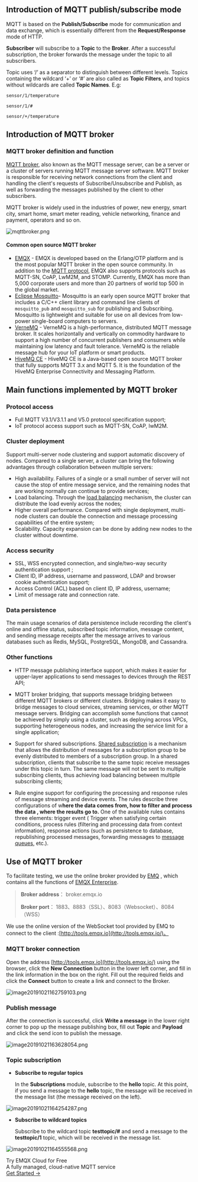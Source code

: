 ## Introduction of MQTT publish/subscribe mode

MQTT is based on the **Publish/Subscribe** mode for communication and data exchange, which is essentially different from the  **Request/Response** mode of HTTP.

**Subscriber** will subscribe to a **Topic** to the **Broker**. After a successful subscription, the broker forwards the message under the topic to all subscribers.

Topic uses ‘/’ as a separator to distinguish between different levels. Topics containing the wildcard ‘+’ or ‘#’ are also called as **Topic Filters**, and topics without wildcards are called **Topic Names**. E.g:

```
sensor/1/temperature

sensor/1/#

sensor/+/temperature
```



## Introduction of MQTT broker 

### MQTT broker definition and function

[MQTT broker](https://www.emqx.com/en/products/emqx), also known as the MQTT message server, can be a server or a cluster of servers running MQTT message server software. MQTT broker is responsible for receiving network connections from the client and handling the client's requests of Subscribe/Unsubscribe and Publish, as well as forwarding the messages published by the client to other subscribers.

MQTT broker is widely used in the industries of  power, new energy, smart city, smart home, smart meter reading, vehicle networking, finance and payment, operators and so on.

![mqttbroker.png](https://static.emqx.net/images/8d8c91c5ca707baa23974eccac269a04.png)

#### Common open source MQTT broker

- [EMQX](<https://github.com/emqx/emqx>) - EMQX is developed based on the Erlang/OTP platform and is the most popular MQTT broker in the open source community. In addition to the [MQTT protocol](https://www.emqx.com/en/mqtt), EMQX also supports protocols such as MQTT-SN, CoAP, LwM2M, and STOMP. Currently, EMQX has more than 5,000 corporate users and more than 20 partners  of  world top 500 in the global market.
- [Eclipse Mosquitto](<https://github.com/eclipse/mosquitto>)- Mosquitto is an early open source MQTT broker that includes a C/C++ client library and command line clients of `mosquitto_pub` and `mosquitto_sub` for publishing and Subscribing. Mosquitto is lightweight and suitable for use on all devices from low-power single-board computers to  servers.
- [VerneMQ](<https://github.com/vernemq/vernemq>) - VerneMQ is a high-performance, distributed MQTT message broker. It scales horizontally and vertically on commodity hardware to support a high number of concurrent publishers and consumers while maintaining low latency and fault tolerance. VerneMQ is the reliable message hub for your IoT platform or smart products.
- [HiveMQ CE](<https://github.com/hivemq/hivemq-community-edition>) - HiveMQ CE is a Java-based open source MQTT broker that fully supports MQTT 3.x and MQTT 5. It is the foundation of the HiveMQ Enterprise Connectivity and Messaging Platform.



## Main functions implemented by MQTT broker

### Protocol access

- Full MQTT V3.1/V3.1.1 and V5.0 protocol specification support;
- IoT protocol access support such as MQTT-SN, CoAP, lwM2M.

### Cluster deployment

Support multi-server node clustering and support automatic discovery of nodes. Compared to a single server, a cluster can bring the following advantages through collaboration between multiple servers:

- High availability. Failures of a single or a small number of server  will not cause the stop of entire message service, and the remaining nodes that are working normally can continue to provide services;
- Load balancing. Through the [load balancing](https://www.emqx.com/en/blog/mqtt-broker-clustering-part-2-sticky-session-load-balancing) mechanism, the cluster can distribute the load evenly across the nodes;
- Higher overall performance. Compared with single deployment, multi-node clusters can double the connection and message processing capabilities of the entire system;
- Scalability. Capacity expansion can be done by adding new nodes to the cluster without downtime.

### Access security

- SSL, WSS encrypted connection, and single/two-way security authentication support ;
- Client ID, IP address, username and password, LDAP and browser cookie authentication support;
- Access Control (ACL) based on client ID, IP address, username;
- Limit of message rate and connection rate.

### Data persistence

The main usage scenarios of data persistence include recording the client's online and offline status, subscribed topic information, message content, and sending message receipts after the message arrives to various databases such as Redis, MySQL, PostgreSQL, MongoDB, and Cassandra.

### Other functions

- HTTP message publishing interface support, which makes it easier for upper-layer applications to send messages to devices through the REST API;

- MQTT broker bridging, that supports message bridging between different MQTT brokers or different clusters. Bridging makes it easy to bridge messages to cloud services, streaming services, or other MQTT message servers. Bridging can accomplish some functions that cannot be achieved by simply using a cluster, such as deploying across VPCs, supporting heterogeneous nodes, and increasing the service limit for a single application;

- Support for shared subscriptions. [Shared subscription](https://www.emqx.com/en/blog/introduction-to-mqtt5-protocol-shared-subscription) is a mechanism that allows the distribution of messages for a subscription group to be evenly distributed to members of a subscription group. In a shared subscription, clients that subscribe to the same topic receive messages under this topic in turn. The same message will not be sent to multiple subscribing clients, thus achieving load balancing between multiple subscribing clients;

- Rule engine support for configuring the processing and response rules of message streaming and device events. The rules describe three configurations of w**here the data comes from, how to filter and process the data ,  where the results go to.** One of the available rules contains three elements: trigger event ( Trigger when satisfying certain conditions, process rules (filtering and processing data from context information), response actions (such as persistence to database, republishing processed messages, forwarding messages to [message queues](https://www.emqx.com/en/blog/mqtt5-feature-inflight-window-message-queue), etc.).

  

## Use of MQTT broker

To facilitate testing, we use the online broker provided by  [EMQ](<https://github.com/emqx/emqx>) , which contains all the functions of [EMQX Enterprise](https://www.emqx.com/en/products/emqx).

> **Broker address**： broker.emqx.io
>
> **Broker port**： 1883、8883（SSL）、8083（Websocket）、8084（WSS）

We use the online version of the WebSocket tool provided by EMQ to connect to the client :[http://tools.emqx.io](http://tools.emqx.io/)。

### MQTT broker connection

Open the address [http://tools.emqx.io](http://tools.emqx.io/) using the browser, click the **New Connection** button in the lower left corner, and fill in the link information in the box on the right. Fill out the required fields and click the **Connect** button to create a link and connect to the Broker.

![image20191021162759103.png](https://static.emqx.net/images/30b5213111f97b77b0d240bf362c5884.png)

### Publish message

After the connection is successful, click **Write a message** in the lower right corner to pop up the message publishing box, fill out **Topic** and **Payload** and click the send icon to publish the message.

![image20191021163628054.png](https://static.emqx.net/images/f79cc8b5a60eae7893b32789a998e54a.png)

### Topic subscription

- **Subscribe to regular topics**

  In the  **Subscriptions** module, subscribe to the **hello** topic. At this point, if you send a message to the **hello** topic, the message will be received in the message list (the message received on the left).

![image20191021164254287.png](https://static.emqx.net/images/97f3b1c0c5b962188060fab5ea27ae7a.png)

- **Subscribe to wildcard topics**

  Subscribe to the wildcard topic **testtopic/#** and send a message to the **testtopic/1** topic, which will be received in the message list.

![image20191021164555568.png](https://static.emqx.net/images/69709893f3708fbb33428eb3f53b1484.png)


<section class="promotion">
    <div>
        Try EMQX Cloud for Free
        <div class="is-size-14 is-text-normal has-text-weight-normal">A fully managed, cloud-native MQTT service</div>
    </div>
    <a href="https://www.emqx.com/en/signup?continue=https://cloud-intl.emqx.com/console/deployments/0?oper=new" class="button is-gradient px-5">Get Started →</a>
</section>
